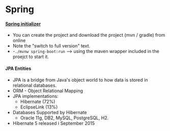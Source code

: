 # Spring


#### [Spring initializer](http://start.spring.io/)
- You can create the project and download the project (mvn / gradle) from online
- Note the "switch to full version" text.
- -`./mvnw spring-boot:run` --> using the maven wrapper included in the proejct to start it.

#### JPA Entities
- JPA is a bridge from Java's object world to how data is stored in relational databases.
- ORM - Object Relational Mapping
- JPA implementations:
  - Hibernate (72%)
  - EclipseLink (13%)
- Databases Supported by Hibernate
  - Oracle 11g, DB2, MySQL, PostgreSQL, H2.
- Hibernate 5 released i September 2015
